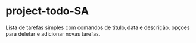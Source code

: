 # project-todo-SA
Lista de tarefas simples com comandos de titulo, data e descrição. opçoes para deletar e adicionar novas tarefas.
